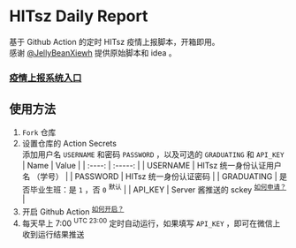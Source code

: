 # HITsz Daily Report

基于 Github Action 的定时 HITsz 疫情上报脚本，开箱即用。  
感谢  [@JellyBeanXiewh](https://github.com/JellyBeanXiewh/) 提供原始脚本和 idea 。

### [疫情上报系统入口](http://xgsm.hitsz.edu.cn/zhxy-xgzs/xg_mobile/xs/yqxx)

## 使用方法
1. `Fork` 仓库
2. 设置仓库的 Action Secrets  
   添加用户名 `USERNAME` 和密码 `PASSWORD` ，以及可选的 `GRADUATING` 和 `API_KEY`
   |  Name  |  Value  |
   | :----: | :-----: |
   | USERNAME | HITsz 统一身份认证用户名 （学号） |
   | PASSWORD | HITsz 统一身份认证密码           |
   | GRADUATING | 是否毕业生班：是 `1` ，否 `0` <sup>默认</sup> |
   | API_KEY  | Server 酱推送的 sckey <sup>[如何申请？](http://sc.ftqq.com/)</sup> |
3. 开启 Github Action <sup>[如何开启？](./how-to-enable)</sup>
4. 每天早上 7:00 <sup>UTC 23:00</sup> 定时自动运行，如果填写 `API_KEY` ，即可在微信上收到运行结果推送
